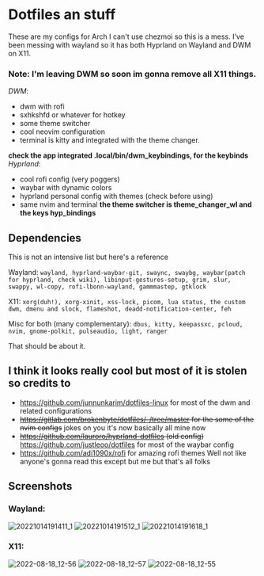 # Dotfiles an stuff
These are my configs for Arch
I can't use chezmoi so this is a mess.
I've been messing with wayland so it has both Hyprland on Wayland and DWM on X11. 
### Note: I'm leaving DWM so soon im gonna remove all X11 things.
*DWM*:
- dwm with rofi
- sxhkshfd or whatever for hotkey
- some theme switcher 
- cool neovim configuration
- terminal is kitty and integrated with the theme changer.
 
 **check the app integrated .local/bin/dwm_keybindings, for the keybinds**
*Hyprland*:
- cool rofi config (very poggers)
- waybar with dynamic colors
- hyprland personal config with themes (check before using)
- same nvim and terminal
 **the theme switcher is theme_changer_wl and the keys hyp_bindings**
 
 ## Dependencies
 This is not an intensive list but here's a reference
 
 Wayland: `wayland, hyprland-waybar-git, swaync, swaybg, waybar(patch for hyprland, check wiki), libinput-gestures-setup, grim, slur, swappy, wl-copy, rofi-lbonn-wayland, gammmastep, gtklock`
  
  X11: `xorg(duh!), xorg-xinit, xss-lock, picom, lua status, the custom dwm, dmenu and slock, flameshot, deadd-notification-center, feh`
  
  Misc for both (many complementary): `dbus, kitty, keepassxc, pcloud, nvim, gnome-polkit, pulseaudio, light, ranger`
  
  That should be about it.
## I think it looks really cool but most of it is stolen so credits to
- https://github.com/junnunkarim/dotfiles-linux for most of the dwm and related configurations
- ~~https://gitlab.com/brokenbyte/dotfiles/-/tree/master for the some of the nvim configs~~ jokes on you it's now basically all mine now
- ~~https://github.com/lauroro/hyprland-dotfiles (old config)~~ https://github.com/justleoo/dotfiles for most of the waybar config
- https://github.com/adi1090x/rofi for amazing rofi themes
Well not like anyone's gonna read this except but me but that's all folks
## Screenshots
### Wayland:
![20221014191411_1](https://user-images.githubusercontent.com/92183955/195913699-d8e06192-288a-423a-83b1-2a63fb5d930d.png)
![20221014191512_1](https://user-images.githubusercontent.com/92183955/195913773-eff5fe68-1fd2-4fb9-8899-f2870033926d.png)
![20221014191618_1](https://user-images.githubusercontent.com/92183955/195913926-922374ad-3c3c-4ab4-8dd7-44de0782e3ce.png)
### X11:
![2022-08-18_12-56](https://user-images.githubusercontent.com/92183955/185389216-4fdc74f6-b4e1-463f-a299-7716e612b230.png)
![2022-08-18_12-57](https://user-images.githubusercontent.com/92183955/185389228-f4b053ab-861c-4f78-b558-bce366b62daf.png)
![2022-08-18_12-55](https://user-images.githubusercontent.com/92183955/185389204-a72462f9-e141-4c66-b5f3-e8383b0e66cf.png)
